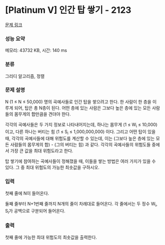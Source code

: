 # [Platinum V] 인간 탑 쌓기 - 2123 

[문제 링크](https://www.acmicpc.net/problem/2123) 

### 성능 요약

메모리: 43732 KB, 시간: 140 ms

### 분류

그리디 알고리즘, 정렬

### 문제 설명

<p>N (1 ≤ N ≤ 50,000) 명의 곡예사들로 인간 탑을 쌓으려고 한다. 한 사람이 한 층을 이루게 되어, 탑은 총 N층이 된다. 어떤 층에 있는 사람은 그보다 높은 층에 있는 모든 사람들의 몸무게의 합만큼을 견뎌야 한다.</p>

<p>각각의 곡예사들은 두 가지 정보로 나타내어지는데, 하나는 몸무게 (1 ≤ W<sub>i</sub> ≤ 10,000) 이고, 다른 하나는 버티는 힘 (1 ≤ S<sub>i</sub> ≤ 1,000,000,000) 이다. 그리고 어떤 탑이 있을 때, 각각의 곡예사들에 대해 위험도를 계산할 수 있는데, 이는 (그보다 높은 층에 있는 모든 사람들의 몸무게의 합) - (그의 버티는 힘) 과 같다. 각각의 곡예사들의 위험도들 중에서 가장 큰 값을 최대 위험도라고 한다.</p>

<p>탑 쌓기에 참여하는 곡예사들이 정해졌을 때, 이들을 쌓는 방법은 여러 가지가 있을 수 있다. 그 중 최대 위험도의 가능한 최솟값을 구하시오.</p>

### 입력 

 <p>첫째 줄에 N이 들어온다.</p>

<p>둘째 줄부터 N+1번째 줄까지 N개의 줄이 차례대로 들어온다. 각 줄에서는 두 정수 W<sub>i</sub>, S<sub>i</sub>가 공백으로 구분되어 들어온다.</p>

### 출력 

 <p>첫째 줄에 가능한 최대 위험도의 최솟값을 출력한다.</p>

